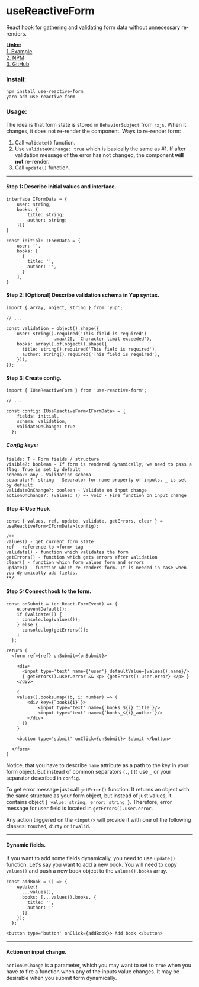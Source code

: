 # useReactiveForm

React hook for gathering and validating form data without unnecessary re-renders. 

**Links:**  
[1. Example](https://stackblitz.com/edit/react-ts-edmmec?file=Example.tsx)   
[2. NPM](https://www.npmjs.com/package/use-reactive-form)  
[3. GitHub](https://github.com/Michaeladze/useReactiveForm)

### Install:
    npm install use-reactive-form
    yarn add use-reactive-form


### Usage:

The idea is that form state is stored in `BehaviorSubject` from `rxjs`. When it changes,
it does not re-render the component. Ways to re-render form:
1. Call `validate()` function.
2. Use `validateOnChange: true` which is basically the same as #1. If after validation message of the error
has not changed, the component **will not** re-render.
3. Call `update()` function.
___

#### Step 1: Describe initial values and interface.

    interface IFormData = {
        user: string;
        books: {
            title: string;
            author: string;
        }[]
    }
    
    const initial: IFormData = {
        user: '',
        books: [
          {
            title: '',
            author: '',  
          }
        ],
    }

#### Step 2: [Optional] Describe validation schema in Yup syntax.

    import { array, object, string } from 'yup';
    
    // ...
    
    const validation = object().shape({
        user: string().required('This field is required')
                      .max(20, 'Character limit exceeded'),
        books: array().of(object().shape({
          title: string().required('This field is required'),
          author: string().required('This field is required'),
        })),
    });

#### Step 3: Create config.

    import { IUseReactiveForm } from 'use-reactive-form';
    
    // ...
    
    const config: IUseReactiveForm<IFormData> = {
        fields: initial,
        schema: validation,
        validateOnChange: true
      };
   
##### Config keys:   
    fields: T - Form fields / structure  
    visible?: boolean - If form is rendered dynamically, we need to pass a flag. True is set by default  
    schema?: any - Validation schema  
    separator?: string - Separator for name property of inputs. _ is set by default  
    validateOnChange?: boolean - Validate on input change
    actionOnChange?: (values: T) => void - Fire function on input change

#### Step 4: Use Hook

    const { values, ref, update, validate, getErrors, clear } = useReactiveForm<IFormData>(config);
    
    /**
    values() - get current form state
    ref - reference to <form> tag
    validate() - function which validates the form
    getErrors() - function which gets errors after validation
    clear() - function which form values form and errors
    update() - function which re-renders form. It is needed in case when you dynamically add fields.
    **/
    
#### Step 5: Connect hook to the form.

    const onSubmit = (e: React.FormEvent) => {
        e.preventDefault();
        if (validate()) {
          console.log(values());
        } else {
          console.log(getErrors());
        }
      };
    
    return (
      <form ref={ref} onSubmit={onSubmit}>
      
        <div>
          <input type='text' name={'user'} defaultValue={values().name}/>
          { getErrors().user.error && <p> {getErrors().user.error} </p> }
        </div>
      
        {
        values().books.map((b, i: number) => (
            <div key={`book${i}`}>
                <input type='text' name={`books_${i}_title`}/>
                <input type='text' name={`books_${i}_author`}/>    
            </div>
          ))
        }
      
        <button type='submit' onClick={onSubmit}> Submit </button>
      
      </form>
    )
    
Notice, that you have to describe `name` attribute as a path to the key in your form object.
But instead of common separators (`.`, `[]`) use `_` or your separator described in `config`.  

To get error message just call `getError()` function. It returns an object with the same structure as your
form object, but instead of just values, it contains object `{ value: string, error: string }`. 
Therefore, error message for `user` field is located in `getErrors().user.error`.

Any action triggered on the `<input/>` will provide it with one of the following classes:   `touched`, `dirty` or `invalid`.
___
#### Dynamic fields.

If you want to add some fields dynamically, you need to use `update()` function. 
Let's say you want to add a new book. You will need to copy `values()` and push a new book object to the `values().books` array.

    const addBook = () => {
        update({
          ...values(),
          books: [...values().books, {
            title: '',
            author: ''
          }]
        });
      };
      
    <button type='button' onClick={addBook}> Add book </button>

___
#### Action on input change.
`actionOnChange` is a parameter, which you may want to set to `true` when you have to fire 
a function when any of the inputs value changes. It may be desirable when you submit form dynamically.
